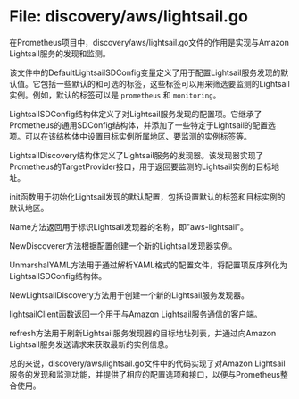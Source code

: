 # File: discovery/aws/lightsail.go

在Prometheus项目中，discovery/aws/lightsail.go文件的作用是实现与Amazon Lightsail服务的发现和监测。

该文件中的DefaultLightsailSDConfig变量定义了用于配置Lightsail服务发现的默认值。它包括一些默认的和可选的标签，这些标签可以用来筛选要监测的Lightsail实例。例如，默认的标签可以是 `prometheus` 和 `monitoring`。

LightsailSDConfig结构体定义了对Lightsail服务发现的配置项。它继承了Prometheus的通用SDConfig结构体，并添加了一些特定于Lightsail的配置选项。可以在该结构体中设置目标实例所属地区、要监测的实例标签等。

LightsailDiscovery结构体定义了Lightsail服务的发现器。该发现器实现了Prometheus的TargetProvider接口，用于返回要监测的Lightsail实例的目标地址。

init函数用于初始化Lightsail发现的默认配置，包括设置默认的标签和目标实例的默认地区。

Name方法返回用于标识Lightsail发现器的名称，即"aws-lightsail"。

NewDiscoverer方法根据配置创建一个新的Lightsail发现器实例。

UnmarshalYAML方法用于通过解析YAML格式的配置文件，将配置项反序列化为LightsailSDConfig结构体。

NewLightsailDiscovery方法用于创建一个新的Lightsail服务发现器。

lightsailClient函数返回一个用于与Amazon Lightsail服务通信的客户端。

refresh方法用于刷新Lightsail服务发现器的目标地址列表，并通过向Amazon Lightsail服务发送请求来获取最新的实例信息。

总的来说，discovery/aws/lightsail.go文件中的代码实现了对Amazon Lightsail服务的发现和监测功能，并提供了相应的配置选项和接口，以便与Prometheus整合使用。

